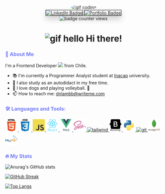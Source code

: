 <div id="gif" align="center">
    <img width="200" style="border-radius: 100%;" src="https://cdn.dribbble.com/users/2401141/screenshots/5487982/media/9a946a4bf36643b0b9c7ece0eb478f83.gif" alt="gif coding">
</div>

<section id="badges" align="center">
  <a href="https://www.linkedin.com/in/daniel-cordero-mel%C3%A9ndez/">
    <img src="https://img.shields.io/badge/LinkedIn-747cf8?style=for-the-badge&logo=linkedin&logoColor=fff" style="border: 1px solid black; box-shadow: 0 10px 20px rgb(0,0,0,.2);" alt="LinkedIn Badge">
  </a>
  <a href="https://dnlambb.com/">
    <img src="https://img.shields.io/badge/my_portfolio-747cf8?style=for-the-badge&logo=ko-fi&logoColor=fff" style="border: 1px solid black; box-shadow: 0 10px 20px rgb(0,0,0,.2);" alt="Portfolio Badge">
  </a>
  <div id="counterViews-Container">
    <img src="https://komarev.com/ghpvc/?username=dnlambb&style=flat-square&color=747cf8" alt="badge counter views">
  </div>
</section>

<h1 align="center">
  <img width="30px" src="https://media.giphy.com/media/hvRJCLFzcasrR4ia7z/giphy.gif" alt="gif hello">
  Hi there!
</h1>

<h3 style="color: #747cf8;"> 🚀 About Me </h3>

I'm a Frontend Developer <img src="https://media.giphy.com/media/WUlplcMpOCEmTGBtBW/giphy.gif" width="30"> from Chile.
- :books: I'm currently a Programmer Analyst student at [Inacap](https://portales.inacap.cl) university.
- :seedling: I also study as an autodidact in my free time.
- :dog: I love dogs and playing volleyball. :volleyball:
- :mailbox: How to reach me: dnlambb@writeme.com

<h3 align="left" style="color: #747cf8;">🛠️ Languages and Tools:</h3>
<p align="left">
    <a href="https://www.w3.org/html/" target="_blank" rel="noreferrer">
        <img src="https://raw.githubusercontent.com/devicons/devicon/master/icons/html5/html5-original-wordmark.svg" alt="html5" width="40" height="40"/>
    </a>
    <a href="https://www.w3schools.com/css/" target="_blank" rel="noreferrer">
        <img src="https://raw.githubusercontent.com/devicons/devicon/master/icons/css3/css3-original-wordmark.svg" alt="css3" width="40" height="40"/>
    </a>
    <a href="https://developer.mozilla.org/en-US/docs/Web/JavaScript" target="_blank" rel="noreferrer">
        <img src="https://raw.githubusercontent.com/devicons/devicon/master/icons/javascript/javascript-original.svg" alt="javascript" width="40" height="40"/>
    </a>
    <a href="https://reactjs.org/" target="_blank" rel="noreferrer">
        <img src="https://raw.githubusercontent.com/devicons/devicon/master/icons/react/react-original-wordmark.svg" alt="react" width="40" height="40"/>
    </a>
    <a href="https://vuejs.org/" target="_blank" rel="noreferrer">
        <img src="https://raw.githubusercontent.com/devicons/devicon/master/icons/vuejs/vuejs-original-wordmark.svg" alt="vuejs" width="40" height="40"/>
    </a>
    <a href="https://sass-lang.com" target="_blank" rel="noreferrer">
        <img src="https://raw.githubusercontent.com/devicons/devicon/master/icons/sass/sass-original.svg" alt="sass" width="40" height="40"/>
    </a>
    <a href="https://tailwindcss.com/" target="_blank" rel="noreferrer">
        <img src="https://www.vectorlogo.zone/logos/tailwindcss/tailwindcss-icon.svg" alt="tailwind" width="40" height="40"/>
    </a>
    <a href="https://getbootstrap.com" target="_blank" rel="noreferrer">
        <img src="https://raw.githubusercontent.com/devicons/devicon/master/icons/bootstrap/bootstrap-plain-wordmark.svg" alt="bootstrap" width="40" height="40"/> 
    </a>
    <a href="https://www.python.org" target="_blank" rel="noreferrer">
        <img src="https://raw.githubusercontent.com/devicons/devicon/master/icons/python/python-original.svg" alt="python" width="40" height="40"/>
    </a>
    <a href="https://git-scm.com/" target="_blank" rel="noreferrer">
        <img src="https://www.vectorlogo.zone/logos/git-scm/git-scm-icon.svg" alt="git" width="40" height="40"/>
    </a>
    </a>
    <a href="https://www.mongodb.com/" target="_blank" rel="noreferrer">
        <img src="https://raw.githubusercontent.com/devicons/devicon/master/icons/mongodb/mongodb-original-wordmark.svg" alt="mongodb" width="40" height="40"/>
    </a>
    <a href="https://www.mysql.com/" target="_blank" rel="noreferrer">
        <img src="https://raw.githubusercontent.com/devicons/devicon/master/icons/mysql/mysql-original-wordmark.svg" alt="mysql" width="40" height="40"/>
    </a>
</p>

<h3 style="color: #747cf8;"> 🔥 My Stats </h3>

![Anurag's GitHub stats](https://github-readme-stats.vercel.app/api?username=dnlambb&show_icons=true&theme=tokyonight&hide_border=true)

[![GitHub Streak](https://github-readme-streak-stats.herokuapp.com?user=dnlambb&theme=tokyonight&hide_border=true)](https://git.io/streak-stats)

[![Top Langs](https://github-readme-stats.vercel.app/api/top-langs/?username=dnlambb&theme=tokyonight&hide_border=true&layout=compact)](https://github.com/anuraghazra/github-readme-stats)
